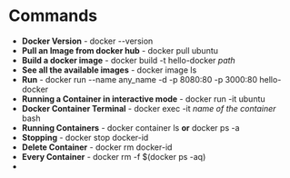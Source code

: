 # Commands
- **Docker Version** - docker --version
- **Pull an Image from docker hub** - docker pull ubuntu
- **Build a docker image** - docker build -t hello-docker *path*
- **See all the available images** - docker image ls
- **Run** - docker run --name any_name -d -p 8080:80 -p 3000:80 hello-docker
- **Running a Container in interactive mode** - docker run -it ubuntu
- **Docker Container Terminal** - docker exec -it _name of the container_ bash
- **Running Containers** - docker container ls __or__ docker ps -a
- **Stopping** - docker stop docker-id
- **Delete Container** - docker rm docker-id
- **Every Container** - docker rm -f $(docker ps -aq)
- 